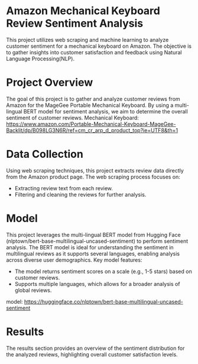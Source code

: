 # Amazon Mechanical Keyboard Review Sentiment Analysis

This project utilizes web scraping and machine learning to analyze customer sentiment for a mechanical keyboard on Amazon. The objective is to gather insights into customer satisfaction and feedback using Natural Language Processing(NLP).

# Project Overview
The goal of this project is to gather and analyze customer reviews from Amazon for the MageGee Portable Mechanical Keyboard. By using a multi-lingual BERT model for sentiment analysis, we aim to determine the overall sentiment of customer reviews.
Mechanical Keyboard: https://www.amazon.com/Portable-Mechanical-Keyboard-MageGee-Backlit/dp/B098LG3N6R/ref=cm_cr_arp_d_product_top?ie=UTF8&th=1

# Data Collection
Using web scraping techniques, this project extracts review data directly from the Amazon product page. The web scraping process focuses on:
- Extracting review text from each review.
- Filtering and cleaning the reviews for further analysis.

# Model 
This project leverages the multi-lingual BERT model from Hugging Face (nlptown/bert-base-multilingual-uncased-sentiment) to perform sentiment analysis. The BERT model is ideal for understanding the sentiment in multilingual reviews as it supports several languages, enabling analysis across diverse user demographics.
Key model features:
- The model returns sentiment scores on a scale (e.g., 1-5 stars) based on customer reviews.
- Supports multiple languages, which allows for a broader analysis of global reviews.
  
model: https://huggingface.co/nlptown/bert-base-multilingual-uncased-sentiment

# Results
The results section provides an overview of the sentiment distribution for the analyzed reviews, highlighting overall customer satisfaction levels.
